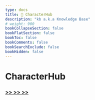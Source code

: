 ```yaml
---
type: docs
title: 🔷 CharacterHub
description: "kb a.k.a Knowledge Base"
# weight: 900
bookCollapseSection: false
bookFlatSection: false
bookToc: false
bookComments: false
bookSearchExclude: false
bookHidden: false
---
```


# CharacterHub

### [**>> >> >>**](../../chat-bots/chub-characterhub)
